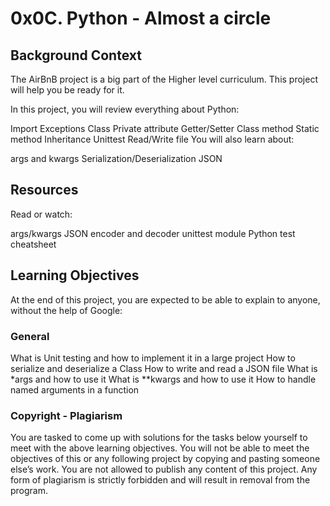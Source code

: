 # 0x0C. Python - Almost a circle

## Background Context

The AirBnB project is a big part of the Higher level curriculum. This project will help you be ready for it.

In this project, you will review everything about Python:

Import
Exceptions
Class
Private attribute
Getter/Setter
Class method
Static method
Inheritance
Unittest
Read/Write file
You will also learn about:

args and kwargs
Serialization/Deserialization
JSON

[](https://s3.amazonaws.com/intranet-projects-files/holbertonschool-higher-level_programming+/331/giphy.mp4)

## Resources

Read or watch:

args/kwargs
JSON encoder and decoder
unittest module
Python test cheatsheet

## Learning Objectives

At the end of this project, you are expected to be able to explain to anyone, without the help of Google:

### General

What is Unit testing and how to implement it in a large project
How to serialize and deserialize a Class
How to write and read a JSON file
What is \*args and how to use it
What is \*\*kwargs and how to use it
How to handle named arguments in a function

### Copyright - Plagiarism

You are tasked to come up with solutions for the tasks below yourself to meet with the above learning objectives.
You will not be able to meet the objectives of this or any following project by copying and pasting someone else’s work.
You are not allowed to publish any content of this project.
Any form of plagiarism is strictly forbidden and will result in removal from the program.
